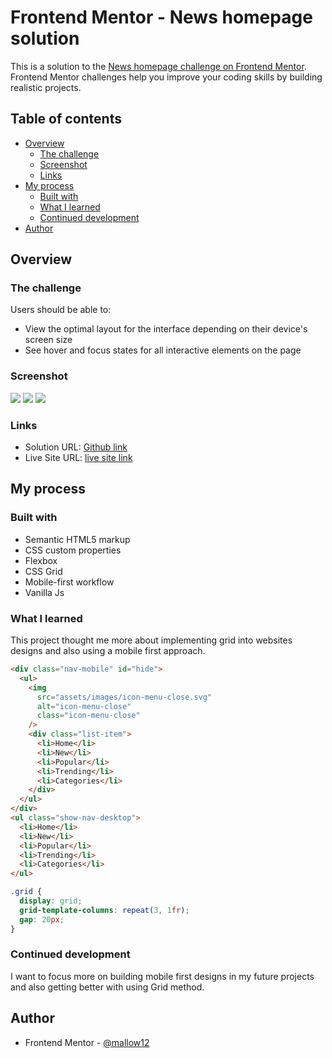# Frontend Mentor - News homepage solution

This is a solution to the [News homepage challenge on Frontend Mentor](https://www.frontendmentor.io/challenges/news-homepage-H6SWTa1MFl). Frontend Mentor challenges help you improve your coding skills by building realistic projects.

## Table of contents

- [Overview](#overview)
  - [The challenge](#the-challenge)
  - [Screenshot](#screenshot)
  - [Links](#links)
- [My process](#my-process)
  - [Built with](#built-with)
  - [What I learned](#what-i-learned)
  - [Continued development](#continued-development)
- [Author](#author)

## Overview

### The challenge

Users should be able to:

- View the optimal layout for the interface depending on their device's screen size
- See hover and focus states for all interactive elements on the page

### Screenshot

![](./assets/Screenshot%202023-02-20%20at%2016-04-49%20Frontend%20Mentor%20News%20homepage.png)
![](./assets/Screenshot%202023-02-20%20at%2016-06-27%20Frontend%20Mentor%20News%20homepage.png)
![](./assets/Screenshot%202023-02-20%20at%2016-06-55%20Frontend%20Mentor%20News%20homepage.png)

### Links

- Solution URL: [Github link](https://github.com/mallow12/news-homepage-project)
- Live Site URL: [live site link](https://abdullah-news-homepage.netlify.app/)

## My process

### Built with

- Semantic HTML5 markup
- CSS custom properties
- Flexbox
- CSS Grid
- Mobile-first workflow
- Vanilla Js

### What I learned

This project thought me more about implementing grid into websites designs and also using a mobile first approach.

```html
<div class="nav-mobile" id="hide">
  <ul>
    <img
      src="assets/images/icon-menu-close.svg"
      alt="icon-menu-close"
      class="icon-menu-close"
    />
    <div class="list-item">
      <li>Home</li>
      <li>New</li>
      <li>Popular</li>
      <li>Trending</li>
      <li>Categories</li>
    </div>
  </ul>
</div>
<ul class="show-nav-desktop">
  <li>Home</li>
  <li>New</li>
  <li>Popular</li>
  <li>Trending</li>
  <li>Categories</li>
</ul>
```

```css
.grid {
  display: grid;
  grid-template-columns: repeat(3, 1fr);
  gap: 20px;
}
```

### Continued development

I want to focus more on building mobile first designs in my future projects and also getting better with using Grid method.

## Author

- Frontend Mentor - [@mallow12](https://www.frontendmentor.io/profile/mallow12)
